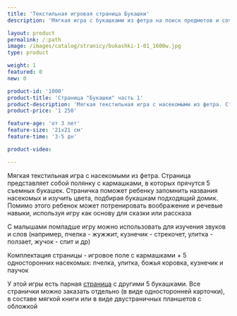 ```yaml
---
title: 'Текстильная игровая страница Букашки'
description: 'Мягкая игра с букашками из фетра на поиск предметов и сочетание цветов'

layout: product
permalink: /:path
image: /images/catalog/stranicy/bukashki-1-01_1600w.jpg
type: product

weight: 1
featured: 0
new: 0

product-id: '1000'
product-title: 'Страница "Букашки" часть 1'
product-description: 'Мягкая текстильная игра с насекомыми из фетра. Страница представляет собой полянку с кармашками, в которых прячутся 5 съемных букашек. Страничка поможет ребенку запомнить названия насекомых и изучить цвета, подбирая букашкам подходящий домик. Помимо этого ребенок может потренировать воображение и речевые навыки, используя игру как основу для сказки или рассказа<br /><br />С малышами помладше игру можно использовать для изучения звуков и слов (например, пчелка - жужжит, кузнечик - стрекочет, улитка - ползает, жучок - спит и др)<br /><br />Комплектация страницы - игровое поле с кармашками + 5 односторонних насекомых: пчелка, улитка, божья коровка, кузнечик и паучок<br /><br />У этой игры есть парная [страница](/stranicy/bukashki-2) с другими 5 букашками. Все странички можно заказать отдельно (в виде односторонней карточки), в составе мягкой книги или в виде двустраничных планшетов с обложкой'
product-price: '1 250'

feature-age: 'от 3 лет'
feature-size: '21х21 см'
feature-time: '3-5 дн'

product-video: 

---
```

Мягкая текстильная игра с насекомыми из фетра. Страница представляет собой полянку с кармашками, в которых прячутся 5 съемных букашек. Страничка поможет ребенку запомнить названия насекомых и изучить цвета, подбирая букашкам подходящий домик. Помимо этого ребенок может потренировать воображение и речевые навыки, используя игру как основу для сказки или рассказа

С малышами помладше игру можно использовать для изучения звуков и слов (например, пчелка - жужжит, кузнечик - стрекочет, улитка - ползает, жучок - спит и др)

Комплектация страницы - игровое поле с кармашками + 5 односторонних насекомых: пчелка, улитка, божья коровка, кузнечик и паучок

У этой игры есть парная [страница](/stranicy/bukashki-2) с другими 5 букашками. Все странички можно заказать отдельно (в виде односторонней карточки), в составе мягкой книги или в виде двустраничных планшетов с обложкой